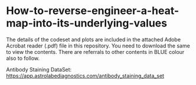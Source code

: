 # How-to-reverse-engineer-a-heat-map-into-its-underlying-values

The details of the codeset and plots are included in the attached Adobe Acrobat reader (.pdf) file in this repository. 
You need to download the same to view the contents. There are referrals to other contents in BLUE colour also to follow.

Antibody Staining DataSet: https://app.astrolabediagnostics.com/antibody_staining_data_set
